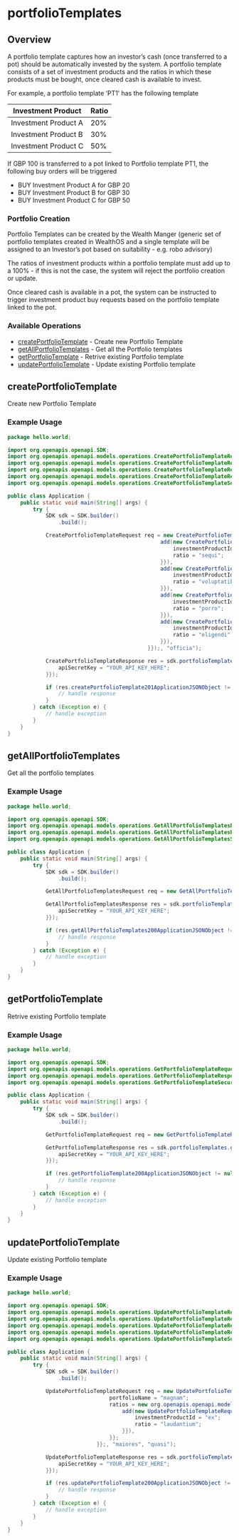 # portfolioTemplates

## Overview

A portfolio template captures how an investor’s cash (once transferred to a pot) should be automatically invested by the system. A portfolio template consists of a set of investment products and the ratios in which these products must be bought, once cleared cash is available to invest. 

For example, a portfolio template ‘PT1’ has the following template

Investment Product | Ratio
-------------------|-------
Investment Product A | 20%
Investment Product B | 30%
Investment Product C | 50%

If GBP 100 is transferred to a pot linked to Portfolio template PT1, the following buy orders will be triggered

* BUY Investment Product A for GBP 20
* BUY Investment Product B for GBP 30
* BUY Investment Product C for GBP 50

### Portfolio Creation

Portfolio Templates can be created by the Wealth Manger (generic set of portfolio templates created in WealthOS and a single template will be assigned to an Investor’s pot based on suitability - e.g. robo advisory) 

<!-- If a Portfolio template is created by an investor then the request must have `owner : "investor"` and `investor_id` populated with the relevant investor ID.  -->

The ratios of investment products within a portfolio template must add up to a 100% - if this is not the case, the system will reject the portfolio creation or update. 

Once cleared cash is available in a pot, the system can be instructed to trigger investment product buy requests based on the portfolio template linked to the pot. 



### Available Operations

* [createPortfolioTemplate](#createportfoliotemplate) - Create new Portfolio Template
* [getAllPortfolioTemplates](#getallportfoliotemplates) - Get all the Portfolio templates
* [getPortfolioTemplate](#getportfoliotemplate) - Retrive existing Portfolio template
* [updatePortfolioTemplate](#updateportfoliotemplate) - Update existing Portfolio template

## createPortfolioTemplate

Create new Portfolio Template

### Example Usage

```java
package hello.world;

import org.openapis.openapi.SDK;
import org.openapis.openapi.models.operations.CreatePortfolioTemplateRequest;
import org.openapis.openapi.models.operations.CreatePortfolioTemplateRequestBodyInput;
import org.openapis.openapi.models.operations.CreatePortfolioTemplateRequestBodyRatios;
import org.openapis.openapi.models.operations.CreatePortfolioTemplateResponse;
import org.openapis.openapi.models.operations.CreatePortfolioTemplateSecurity;

public class Application {
    public static void main(String[] args) {
        try {
            SDK sdk = SDK.builder()
                .build();

            CreatePortfolioTemplateRequest req = new CreatePortfolioTemplateRequest(                new CreatePortfolioTemplateRequestBodyInput("dolore",                 new org.openapis.openapi.models.operations.CreatePortfolioTemplateRequestBodyRatios[]{{
                                                add(new CreatePortfolioTemplateRequestBodyRatios("natus", "impedit") {{
                                                    investmentProductId = "illum";
                                                    ratio = "sequi";
                                                }}),
                                                add(new CreatePortfolioTemplateRequestBodyRatios("exercitationem", "nulla") {{
                                                    investmentProductId = "aut";
                                                    ratio = "voluptatibus";
                                                }}),
                                                add(new CreatePortfolioTemplateRequestBodyRatios("maiores", "doloribus") {{
                                                    investmentProductId = "fugit";
                                                    ratio = "porro";
                                                }}),
                                                add(new CreatePortfolioTemplateRequestBodyRatios("ducimus", "alias") {{
                                                    investmentProductId = "iusto";
                                                    ratio = "eligendi";
                                                }}),
                                            }});, "officia");            

            CreatePortfolioTemplateResponse res = sdk.portfolioTemplates.createPortfolioTemplate(req, new CreatePortfolioTemplateSecurity("tempora") {{
                apiSecretKey = "YOUR_API_KEY_HERE";
            }});

            if (res.createPortfolioTemplate201ApplicationJSONObject != null) {
                // handle response
            }
        } catch (Exception e) {
            // handle exception
        }
    }
}
```

## getAllPortfolioTemplates

Get all the portfolio templates

### Example Usage

```java
package hello.world;

import org.openapis.openapi.SDK;
import org.openapis.openapi.models.operations.GetAllPortfolioTemplatesRequest;
import org.openapis.openapi.models.operations.GetAllPortfolioTemplatesResponse;
import org.openapis.openapi.models.operations.GetAllPortfolioTemplatesSecurity;

public class Application {
    public static void main(String[] args) {
        try {
            SDK sdk = SDK.builder()
                .build();

            GetAllPortfolioTemplatesRequest req = new GetAllPortfolioTemplatesRequest("ipsam");            

            GetAllPortfolioTemplatesResponse res = sdk.portfolioTemplates.getAllPortfolioTemplates(req, new GetAllPortfolioTemplatesSecurity("ea") {{
                apiSecretKey = "YOUR_API_KEY_HERE";
            }});

            if (res.getAllPortfolioTemplates200ApplicationJSONObject != null) {
                // handle response
            }
        } catch (Exception e) {
            // handle exception
        }
    }
}
```

## getPortfolioTemplate

Retrive existing Portfolio template

### Example Usage

```java
package hello.world;

import org.openapis.openapi.SDK;
import org.openapis.openapi.models.operations.GetPortfolioTemplateRequest;
import org.openapis.openapi.models.operations.GetPortfolioTemplateResponse;
import org.openapis.openapi.models.operations.GetPortfolioTemplateSecurity;

public class Application {
    public static void main(String[] args) {
        try {
            SDK sdk = SDK.builder()
                .build();

            GetPortfolioTemplateRequest req = new GetPortfolioTemplateRequest("aspernatur", "vel");            

            GetPortfolioTemplateResponse res = sdk.portfolioTemplates.getPortfolioTemplate(req, new GetPortfolioTemplateSecurity("possimus") {{
                apiSecretKey = "YOUR_API_KEY_HERE";
            }});

            if (res.getPortfolioTemplate200ApplicationJSONObject != null) {
                // handle response
            }
        } catch (Exception e) {
            // handle exception
        }
    }
}
```

## updatePortfolioTemplate

Update existing Portfolio template

### Example Usage

```java
package hello.world;

import org.openapis.openapi.SDK;
import org.openapis.openapi.models.operations.UpdatePortfolioTemplateRequest;
import org.openapis.openapi.models.operations.UpdatePortfolioTemplateRequestBody;
import org.openapis.openapi.models.operations.UpdatePortfolioTemplateRequestBodyRatios;
import org.openapis.openapi.models.operations.UpdatePortfolioTemplateResponse;
import org.openapis.openapi.models.operations.UpdatePortfolioTemplateSecurity;

public class Application {
    public static void main(String[] args) {
        try {
            SDK sdk = SDK.builder()
                .build();

            UpdatePortfolioTemplateRequest req = new UpdatePortfolioTemplateRequest(                new UpdatePortfolioTemplateRequestBody(1L) {{
                                portfolioName = "magnam";
                                ratios = new org.openapis.openapi.models.operations.UpdatePortfolioTemplateRequestBodyRatios[]{{
                                    add(new UpdatePortfolioTemplateRequestBodyRatios("dicta", "dolor") {{
                                        investmentProductId = "ex";
                                        ratio = "laudantium";
                                    }}),
                                }};
                            }};, "maiores", "quasi");            

            UpdatePortfolioTemplateResponse res = sdk.portfolioTemplates.updatePortfolioTemplate(req, new UpdatePortfolioTemplateSecurity("ex") {{
                apiSecretKey = "YOUR_API_KEY_HERE";
            }});

            if (res.updatePortfolioTemplate200ApplicationJSONObject != null) {
                // handle response
            }
        } catch (Exception e) {
            // handle exception
        }
    }
}
```
